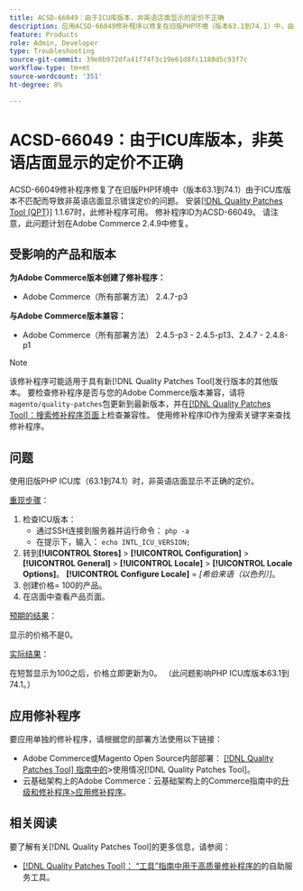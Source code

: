 ```yaml
---
title: ACSD-66049：由于ICU库版本，非英语店面显示的定价不正确
description: 应用ACSD-66049修补程序以修复在旧版PHP环境（版本63.1到74.1）中，由于ICU库版本不匹配，导致非英语店面显示错误定价的Adobe Commerce问题。
feature: Products
role: Admin, Developer
type: Troubleshooting
source-git-commit: 39e0b972dfa41f74f3c19e61d8fc1188d5c93f7c
workflow-type: tm+mt
source-wordcount: '351'
ht-degree: 0%

---
```



# ACSD-66049：由于ICU库版本，非英语店面显示的定价不正确

ACSD-66049修补程序修复了在旧版PHP环境中（版本63.1到74.1）由于ICU库版本不匹配而导致非英语店面显示错误定价的问题。 安装[[!DNL Quality Patches Tool (QPT)]](/help/tools/quality-patches-tool/quality-patches-tool-to-self-serve-quality-patches.md) 1.1.67时，此修补程序可用。 修补程序ID为ACSD-66049。 请注意，此问题计划在Adobe Commerce 2.4.9中修复。

## 受影响的产品和版本

**为Adobe Commerce版本创建了修补程序：**

* Adobe Commerce（所有部署方法） 2.4.7-p3

**与Adobe Commerce版本兼容：**

* Adobe Commerce（所有部署方法） 2.4.5-p3 - 2.4.5-p13、2.4.7 - 2.4.8-p1

>[!NOTE]
>
>该修补程序可能适用于具有新[!DNL Quality Patches Tool]发行版本的其他版本。 要检查修补程序是否与您的Adobe Commerce版本兼容，请将`magento/quality-patches`包更新到最新版本，并在[[!DNL Quality Patches Tool]：搜索修补程序页面](https://experienceleague.adobe.com/tools/commerce-quality-patches/index.html)上检查兼容性。 使用修补程序ID作为搜索关键字来查找修补程序。

## 问题

使用旧版PHP ICU库（63.1到74.1）时，非英语店面显示不正确的定价。

<u>重现步骤</u>：

1. 检查ICU版本：
   * 通过SSH连接到服务器并运行命令： `php -a`
   * 在提示下，输入： `echo INTL_ICU_VERSION;`
1. 转到&#x200B;**[!UICONTROL Stores]** > **[!UICONTROL Configuration]** > **[!UICONTROL General]** > **[!UICONTROL Locale]** > **[!UICONTROL Locale Options]**。 **[!UICONTROL Configure Locale]** = *[希伯来语（以色列）]*。
1. 创建价格= 100的产品。
1. 在店面中查看产品页面。

<u>预期的结果</u>：

显示的价格不是0。

<u>实际结果</u>：

在短暂显示为100之后，价格立即更新为0。
（此问题影响PHP ICU库版本63.1到74.1。）

## 应用修补程序

要应用单独的修补程序，请根据您的部署方法使用以下链接：

* Adobe Commerce或Magento Open Source内部部署： [[!DNL Quality Patches Tool] 指南中的](/help/tools/quality-patches-tool/usage.md)>使用情况[!DNL Quality Patches Tool]。
* 云基础架构上的Adobe Commerce：云基础架构上的Commerce指南中的[升级和修补程序>应用修补程序](https://experienceleague.adobe.com/docs/commerce-cloud-service/user-guide/develop/upgrade/apply-patches.html)。

## 相关阅读

要了解有关[!DNL Quality Patches Tool]的更多信息，请参阅：

* [[!DNL Quality Patches Tool]： “工具”指南中用于高质量修补程序的](/help/tools/quality-patches-tool/quality-patches-tool-to-self-serve-quality-patches.md)的自助服务工具。

